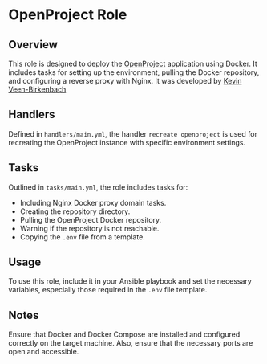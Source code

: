 # OpenProject Role

## Overview

This role is designed to deploy the [OpenProject](https://www.openproject.org/) application using Docker. It includes tasks for setting up the environment, pulling the Docker repository, and configuring a reverse proxy with Nginx. It was developed by [Kevin Veen-Birkenbach](https://www.veen.world/)

## Handlers

Defined in `handlers/main.yml`, the handler `recreate openproject` is used for recreating the OpenProject instance with specific environment settings.

## Tasks

Outlined in `tasks/main.yml`, the role includes tasks for:

- Including Nginx Docker proxy domain tasks.
- Creating the repository directory.
- Pulling the OpenProject Docker repository.
- Warning if the repository is not reachable.
- Copying the `.env` file from a template.

## Usage

To use this role, include it in your Ansible playbook and set the necessary variables, especially those required in the `.env` file template.

## Notes

Ensure that Docker and Docker Compose are installed and configured correctly on the target machine. Also, ensure that the necessary ports are open and accessible.